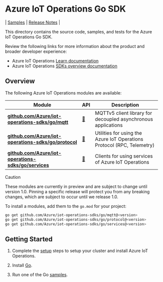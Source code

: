 # Azure IoT Operations Go SDK

| [Samples](samples) | [Release Notes](https://github.com/Azure/iot-operations-sdks/releases?q=go%2F) |

This directory contains the source code, samples, and tests for the Azure IoT Operations Go SDK.

Review the following links for more information about the product and broader developer experience:

-   Azure IoT Operations [Learn documentation](https://learn.microsoft.com/azure/iot-operations/)
-   Azure IoT Operations [SDKs overview documentation](/doc)

## Overview

The following Azure IoT Operations modules are available:

| Module | API | Description  |
|-|-|-|
| [**github.com/Azure/iot-operations-sdks/go/mqtt**](mqtt) | [:link:](https://pkg.go.dev/github.com/Azure/iot-operations-sdks/go/mqtt) | MQTTv5 client library for decoupled asynchronous applications |
| [**github.com/Azure/iot-operations-sdks/go/protocol**](protocol) | [:link:](https://pkg.go.dev/github.com/Azure/iot-operations-sdks/go/protocol) | Utilities for using the Azure IoT Operations Protocol (RPC, Telemetry) |
| [**github.com/Azure/iot-operations-sdks/go/services**](services) | [:link:](https://pkg.go.dev/github.com/Azure/iot-operations-sdks/go/services) | Clients for using services of Azure IoT Operations |

> [!CAUTION]
> These modules are currently in preview and are subject to change until version 1.0. Pinning a specific release will protect you from any breaking changes, which are subject to occur until we release 1.0.

To install a modules, add them to the `go.mod` for your project:

```bash
go get github.com/Azure/iot-operations-sdks/go/mqtt@<version>
go get github.com/Azure/iot-operations-sdks/go/protocol@<version>
go get github.com/Azure/iot-operations-sdks/go/services@<version>
```

## Getting Started

1. Complete the [setup](/doc/setup.md) steps to setup your cluster and install Azure IoT Operations.

2. Install [Go](https://go.dev/doc/install).

3. Run one of the Go [samples](samples).

